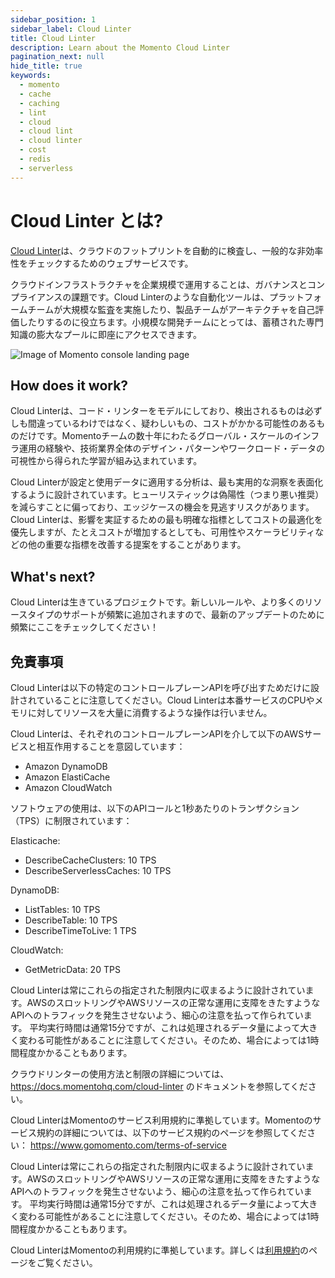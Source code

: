 ```yaml
---
sidebar_position: 1
sidebar_label: Cloud Linter
title: Cloud Linter
description: Learn about the Momento Cloud Linter
pagination_next: null
hide_title: true
keywords:
  - momento
  - cache
  - caching
  - lint
  - cloud
  - cloud lint
  - cloud linter
  - cost
  - redis
  - serverless
---
```


# Cloud Linter とは?

[Cloud Linter](https://console.gomomento.com/caches)は、クラウドのフットプリントを自動的に検査し、一般的な非効率性をチェックするためのウェブサービスです。

クラウドインフラストラクチャを企業規模で運用することは、ガバナンスとコンプライアンスの課題です。Cloud Linterのような自動化ツールは、プラットフォームチームが大規模な監査を実施したり、製品チームがアーキテクチャを自己評価したりするのに役立ちます。小規模な開発チームにとっては、蓄積された専門知識の膨大なプールに即座にアクセスできます。

![Image of Momento console landing page](@site/static/img/cloud-linter/cloud-linter-diagram.png)

## How does it work?
Cloud Linterは、コード・リンターをモデルにしており、検出されるものは必ずしも間違っているわけではなく、疑わしいもの、コストがかかる可能性のあるものだけです。Momentoチームの数十年にわたるグローバル・スケールのインフラ運用の経験や、技術業界全体のデザイン・パターンやワークロード・データの可視性から得られた学習が組み込まれています。

Cloud Linterが設定と使用データに適用する分析は、最も実用的な洞察を表面化するように設計されています。ヒューリスティックは偽陽性（つまり悪い推奨）を減らすことに偏っており、エッジケースの機会を見逃すリスクがあります。Cloud Linterは、影響を実証するための最も明確な指標としてコストの最適化を優先しますが、たとえコストが増加するとしても、可用性やスケーラビリティなどの他の重要な指標を改善する提案をすることがあります。

## What's next?
Cloud Linterは生きているプロジェクトです。新しいルールや、より多くのリソースタイプのサポートが頻繁に追加されますので、最新のアップデートのために頻繁にここをチェックしてください！

## 免責事項
Cloud Linterは以下の特定のコントロールプレーンAPIを呼び出すためだけに設計されていることに注意してください。Cloud Linterは本番サービスのCPUやメモリに対してリソースを大量に消費するような操作は行いません。

Cloud Linterは、それぞれのコントロールプレーンAPIを介して以下のAWSサービスと相互作用することを意図しています：
- Amazon DynamoDB
- Amazon ElastiCache
- Amazon CloudWatch

ソフトウェアの使用は、以下のAPIコールと1秒あたりのトランザクション（TPS）に制限されています：

Elasticache:
- DescribeCacheClusters: 10 TPS
- DescribeServerlessCaches: 10 TPS

DynamoDB:
- ListTables: 10 TPS
- DescribeTable: 10 TPS
- DescribeTimeToLive: 1 TPS

CloudWatch:
- GetMetricData: 20 TPS

Cloud Linterは常にこれらの指定された制限内に収まるように設計されています。AWSのスロットリングやAWSリソースの正常な運用に支障をきたすようなAPIへのトラフィックを発生させないよう、細心の注意を払って作られています。
平均実行時間は通常15分ですが、これは処理されるデータ量によって大きく変わる可能性があることに注意してください。そのため、場合によっては1時間程度かかることもあります。

クラウドリンターの使用方法と制限の詳細については、https://docs.momentohq.com/cloud-linter のドキュメントを参照してください。

Cloud LinterはMomentoのサービス利用規約に準拠しています。Momentoのサービス規約の詳細については、以下のサービス規約のページを参照してください： https://www.gomomento.com/terms-of-service

Cloud Linterは常にこれらの指定された制限内に収まるように設計されています。AWSのスロットリングやAWSリソースの正常な運用に支障をきたすようなAPIへのトラフィックを発生させないよう、細心の注意を払って作られています。
平均実行時間は通常15分ですが、これは処理されるデータ量によって大きく変わる可能性があることに注意してください。そのため、場合によっては1時間程度かかることもあります。

Cloud LinterはMomentoの利用規約に準拠しています。詳しくは[利用規約](https://www.gomomento.com/terms-of-service)のページをご覧ください。
